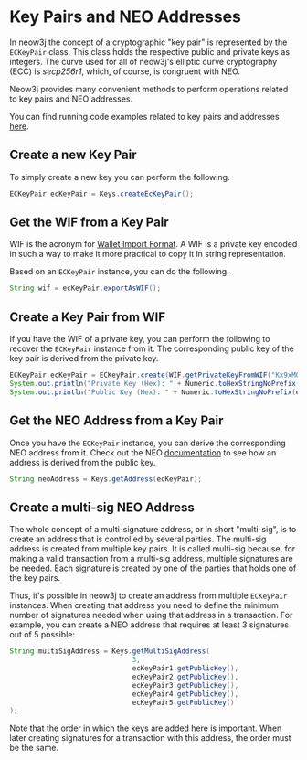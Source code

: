 # Key Pairs and NEO Addresses

In neow3j the concept of a cryptographic "key pair" is represented by the `ECKeyPair` class. This class holds the
respective public and private keys as integers. The curve used for all of neow3j's elliptic curve cryptography (ECC) is
_secp256r1_, which, of course, is congruent with NEO.

Neow3j provides many convenient methods to perform operations related to key pairs and NEO addresses.

You can find running code examples related to key pairs and addresses
[here](https://github.com/neow3j/neow3j-examples-java/tree/master/src/main/java/io/neow3j/examples/keys).


## Create a new Key Pair

To simply create a new key you can perform the following.

```java
ECKeyPair ecKeyPair = Keys.createEcKeyPair();
```


## Get the WIF from a Key Pair

WIF is the acronym for [Wallet Import Format](https://en.bitcoin.it/wiki/Wallet_import_format). A WIF is a private key
encoded in such a way to make it more practical to copy it in string representation.

Based on an `ECKeyPair` instance, you can do the following.

```java
String wif = ecKeyPair.exportAsWIF();
```

## Create a Key Pair from WIF

If you have the WIF of a private key, you can perform the following to recover the `ECKeyPair` instance from it. The
corresponding public key of the key pair is derived from the private key.

```java
ECKeyPair ecKeyPair = ECKeyPair.create(WIF.getPrivateKeyFromWIF("Kx9xMQVipBYAAjSxYEoZVatdVQfhYHbMFWSYPinSgAVd1d4Qgbpf"));
System.out.println("Private Key (Hex): " + Numeric.toHexStringNoPrefix(ecKeyPair.getPrivateKey()));
System.out.println("Public Key (Hex): " + Numeric.toHexStringNoPrefix(ecKeyPair.getPublicKey()));
```


## Get the NEO Address from a Key Pair

Once you have the `ECKeyPair` instance, you can derive the corresponding NEO address from it. Check out the NEO
[documentation](https://docs.neo.org/developerguide/en/articles/wallets.html#3_address) to see how an address is derived
from the public key.

```java
String neoAddress = Keys.getAddress(ecKeyPair);
```


## Create a multi-sig NEO Address

The whole concept of a multi-signature address, or in short "multi-sig", is to create an address that is controlled by
several parties. The multi-sig address is created from multiple key pairs. It is called multi-sig because, for making a
valid transaction from a multi-sig address, multiple signatures are be needed. Each signature is created by one of the
parties that holds one of the key pairs.

Thus, it's possible in neow3j to create an address from multiple `ECKeyPair` instances. When creating that address you
need to define the minimum number of signatures needed when using that address in a transaction. For example, you can
create a NEO address that requires at least 3 signatures out of 5 possible:

```java
String multiSigAddress = Keys.getMultiSigAddress(
                              3,
                              ecKeyPair1.getPublicKey(),
                              ecKeyPair2.getPublicKey(),
                              ecKeyPair3.getPublicKey(),
                              ecKeyPair4.getPublicKey(),
                              ecKeyPair5.getPublicKey()
);
```

Note that the order in which the keys are added here is important. When later creating signatures for a transaction with
this address, the order must be the same.
